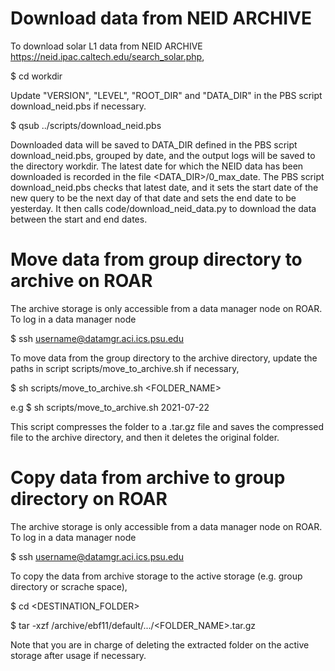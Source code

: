 # Download data from NEID ARCHIVE
 
To download solar L1 data from NEID ARCHIVE https://neid.ipac.caltech.edu/search_solar.php,

$ cd workdir

Update "VERSION", "LEVEL", "ROOT_DIR" and "DATA_DIR" in the PBS script download_neid.pbs if necessary.

$ qsub ../scripts/download_neid.pbs

Downloaded data will be saved to DATA_DIR defined in the PBS script download_neid.pbs, 
grouped by date, and the output logs will be saved to the directory workdir.
The latest date for which the NEID data has been downloaded is recorded in the file 
<DATA_DIR>/0_max_date. The PBS script download_neid.pbs
checks that latest date, and it sets the start date of the new query to be the next day of that date 
and sets the end date to be yesterday. It then calls code/download_neid_data.py to download the data
between the start and end dates.

# Move data from group directory to archive on ROAR

The archive storage is only accessible from a data manager node on ROAR. To log in a data manager node

$ ssh username@datamgr.aci.ics.psu.edu

To move data from the group directory to the archive directory, update the paths in script
scripts/move_to_archive.sh if necessary,

$ sh scripts/move_to_archive.sh <FOLDER_NAME>

e.g $ sh scripts/move_to_archive.sh 2021-07-22

This script compresses the folder to a .tar.gz file and saves the compressed file to the archive directory,
and then it deletes the original folder. 

# Copy data from archive to group directory on ROAR

The archive storage is only accessible from a data manager node on ROAR. To log in a data manager node

$ ssh username@datamgr.aci.ics.psu.edu

To copy the data from archive storage to the active storage
(e.g. group directory or scrache space),

$ cd <DESTINATION_FOLDER>

$ tar -xzf /archive/ebf11/default/.../<FOLDER_NAME>.tar.gz

Note that you are in charge of deleting the extracted folder on the active storage after usage if necessary.
